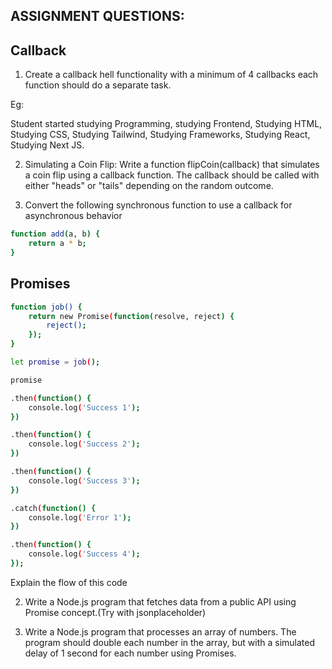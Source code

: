 ## ASSIGNMENT QUESTIONS:

## Callback

1. Create a callback hell functionality with a minimum of 4 callbacks each function should do a separate task. 

Eg:

Student started studying Programming, studying Frontend, Studying HTML, Studying CSS, Studying Tailwind, Studying Frameworks, Studying React, Studying Next JS.

2. Simulating a Coin Flip:
Write a function flipCoin(callback) that simulates a coin flip using a callback function. The callback should be called with either "heads" or "tails" depending on the random outcome.

3. Convert the following synchronous function to use a callback for asynchronous behavior

```bash
function add(a, b) {
    return a * b;
}
```

## Promises

```bash
function job() {
    return new Promise(function(resolve, reject) {
        reject();
    });
}

let promise = job();

promise

.then(function() {
    console.log('Success 1');
})

.then(function() {
    console.log('Success 2');
})

.then(function() {
    console.log('Success 3');
})

.catch(function() {
    console.log('Error 1');
})

.then(function() {
    console.log('Success 4');
});
```

Explain the flow of this code

2. Write a Node.js program that fetches data from a public API using Promise concept.(Try with jsonplaceholder)

3. Write a Node.js program that processes an array of numbers. The program should double each number in the array, but with a simulated delay of 1 second for each number using Promises.

